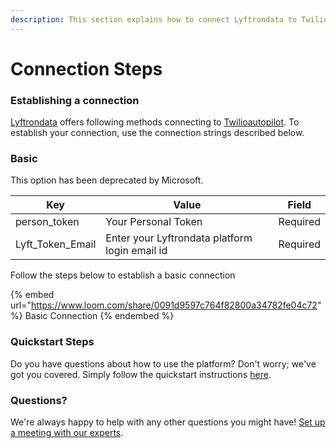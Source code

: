 ```yaml
---
description: This section explains how to connect Lyftrondata to Twilioautopilot.
---
```


# Connection Steps

### Establishing a connection

[Lyftrondata](https://www.lyftrondata.com) offers following methods connecting to [Twilioautopilot](https://www.lyftrondata.com/integration/business-analytics/twillio/). To establish your connection, use the connection strings described below.

### Basic

This option has been deprecated by Microsoft.

| Key                | Value                                          | Field    |
| ------------------ | ---------------------------------------------- | -------- |
| person\_token      | Your Personal Token                            | Required |
| Lyft\_Token\_Email | Enter your Lyftrondata platform login email id | Required |

Follow the steps below to establish a basic connection

{% embed url="https://www.loom.com/share/0091d9597c764f82800a34782fe04c72" %}
Basic Connection
{% endembed %}

### Quickstart Steps

Do you have questions about how to use the platform? Don't worry; we've got you covered. Simply follow the quickstart instructions [here](README.md).

### Questions? <a href="#questions" id="questions"></a>

We're always happy to help with any other questions you might have! [Set up a meeting with our experts](https://www.lyftrondata.com/book-a-meeting/).

